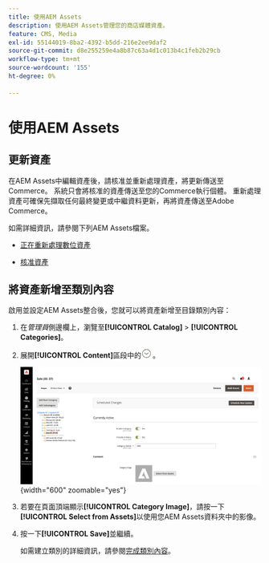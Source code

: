 ```yaml
---
title: 使用AEM Assets
description: 使用AEM Assets管理您的商店媒體資產。
feature: CMS, Media
exl-id: 55144019-8ba2-4392-b5dd-216e2ee9daf2
source-git-commit: d8e255259e4a8b87c63a4d1c013b4c1feb2b29cb
workflow-type: tm+mt
source-wordcount: '155'
ht-degree: 0%

---
```


# 使用AEM Assets

<!--In ACAP-844, this topic was linked to from the Commerce Admin products images and videos when the Assets integration is enabled. If the URL to the topic changes, be sure to add a redirect.-->

## 更新資產

在AEM Assets中編輯資產後，請核准並重新處理資產，將更新傳送至Commerce。 系統只會將核准的資產傳送至您的Commerce執行個體。 重新處理資產可確保先擷取任何最終變更或中繼資料更新，再將資產傳送至Adobe Commerce。

如需詳細資訊，請參閱下列AEM Assets檔案。

- [正在重新處理數位資產](https://experienceleague.adobe.com/en/docs/experience-manager-cloud-service/content/assets/manage/reprocessing)

- [核准資產](https://experienceleague.adobe.com/en/docs/experience-manager-cloud-service/content/assets/dynamicmedia/dynamic-media-open-apis/approve-assets)

## 將資產新增至類別內容

啟用並設定AEM Assets整合後，您就可以將資產新增至目錄類別內容：

1. 在&#x200B;_管理員_&#x200B;側邊欄上，瀏覽至&#x200B;**[!UICONTROL Catalog]** > **[!UICONTROL Categories]**。

1. 展開&#x200B;**[!UICONTROL Content]**&#x200B;區段中的![擴充選擇器](../assets/icon-display-expand.png)。

   ![類別內容](./assets/aem-assets-manage-categories.png){width="600" zoomable="yes"}

1. 若要在頁面頂端顯示&#x200B;**[!UICONTROL Category Image]**，請按一下&#x200B;**[!UICONTROL Select from Assets]**&#x200B;以使用您AEM Assets資料夾中的影像。

1. 按一下&#x200B;**[!UICONTROL Save]**&#x200B;並繼續。

   如需建立類別的詳細資訊，請參閱[完成類別內容](../catalog/category-create.md#step-3-complete-the-category-content)。
